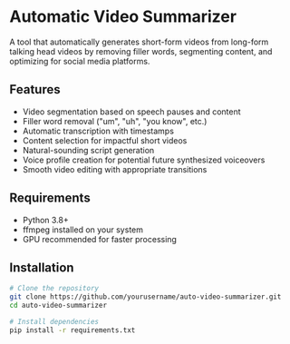 # Automatic Video Summarizer

A tool that automatically generates short-form videos from long-form talking head videos by removing filler words, segmenting content, and optimizing for social media platforms.

## Features

- Video segmentation based on speech pauses and content
- Filler word removal ("um", "uh", "you know", etc.)
- Automatic transcription with timestamps
- Content selection for impactful short videos
- Natural-sounding script generation
- Voice profile creation for potential future synthesized voiceovers
- Smooth video editing with appropriate transitions

## Requirements

- Python 3.8+
- ffmpeg installed on your system
- GPU recommended for faster processing

## Installation

```bash
# Clone the repository
git clone https://github.com/yourusername/auto-video-summarizer.git
cd auto-video-summarizer

# Install dependencies
pip install -r requirements.txt